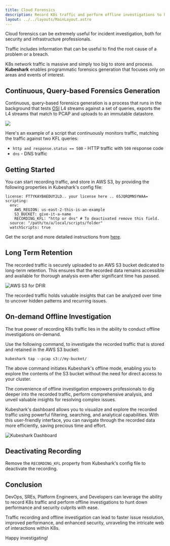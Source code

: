 ```yaml
---
title: Cloud Forensics
description: Record K8s traffic and perform offline investigations to hunt down performance and security culprits with ease
layout: ../../layouts/MainLayout.astro
---
```


Cloud forensics can be extremely useful for incident investigation, both for security and infrastructure professionals.

Traffic includes information that can be useful to find the root cause of a problem or a breach.

K8s network traffic is massive and simply too big to store and process. **Kubeshark** enables programmatic forensics generation that focuses only on areas and events of interest.

## Continuous, Query-based Forensics Generation

Continuous, query-based forensics generation is a process that runs in the background that tests [OSI](https://en.wikipedia.org/wiki/OSI_model) L4 streams against a set of queries, exports the L4 streams that match to PCAP and uploads to an immutable datastore.

![](/kfl-pcap-s3-3.png)

Here's an example of a script that continuously monitors traffic, matching the traffic against two KFL queries:

- `http and response.status == 500` - HTTP traffic with `500` response code
- `dns` - DNS traffic


## Getting Started

You can start recording traffic, and store in AWS S3, by providing the following properties in Kubeshark's config file:

```shell
license: FT7YKAYBAEDUY2LD.. your license here .. 65JQRQMNSYWAA=
scripting:
  env:
    AWS_REGION: us-east-2-this-is-an-example
    S3_BUCKET: give-it-a-name
    RECORDING_KFL: "http or dns" # To deactivated remove this field.
  source: "/path/to/a/local/scripts/folder"
  watchScripts: true
```

Get the script and more detailed instructions from [here](https://github.com/kubeshark/scripts/tree/master/dfir).

## Long Term Retention

The recorded traffic is securely uploaded to an AWS S3 bucket dedicated to long-term retention. This ensures that the recorded data remains accessible and available for thorough analysis even after significant time has passed.

![AWS S3 for DFIR ](/dfir-s3.png)

The recorded traffic holds valuable insights that can be analyzed over time to uncover hidden patterns and recurring issues. 

## On-demand Offline Investigation

The true power of recording K8s traffic lies in the ability to conduct offline investigations on-demand.  

Use the following command, to investigate the recorded traffic that is stored and retained in the AWS S3
bucket:

```shell
kubeshark tap --pcap s3://my-bucket/
```

The above command initiates Kubeshark's offline mode, enabling you to explore the contents of the S3 bucket without the need for direct access to your cluster. 

The convenience of offline investigation empowers professionals to dig deeper into the recorded traffic, perform comprehensive analysis, and unveil valuable insights for resolving complex issues.

Kubeshark's dashboard allows you to visualize and explore the recorded traffic using powerful filtering, searching, and analytical capabilities. With this user-friendly interface, you can navigate through the recorded data more efficiently, saving precious time and effort.

![Kubeshark Dashboard](/ks-dashboard.png)

## Deactivating Recording

Remove the `RECORDING_KFL` property from Kubeshark's config file to deactivate the recording.

## Conclusion

DevOps, SREs, Platform Engineers, and Developers can leverage the ability to record K8s traffic and perform offline investigations to hunt down performance and security culprits with ease. 

Traffic recording and offline investigation can lead to faster issue resolution, improved performance, and enhanced security, unraveling the intricate web of interactions within K8s.

Happy investigating!